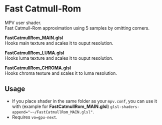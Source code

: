 # Fast Catmull-Rom
MPV user shader.  
Fast Catmull-Rom approximation using 5 samples by omitting corners.

**FastCatmullRom_MAIN.glsl**  
Hooks main texture and scales it to ouput resolution.

**FastCatmullRom_LUMA.glsl**  
Hooks luma texture and scales it to ouput resolution.

**FastCatmullRom_CHROMA.glsl**  
Hooks chroma texture and scales it to luma resolution.

## Usage
- If you place shader in the same folder as your `mpv.conf`, you can use it with (example for **FastCatmullRom_MAIN.glsl**) `glsl-shaders-append="~~/FastCatmullRom_MAIN.glsl"`.
- Requires `vo=gpu-next`.